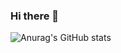 ### Hi there 👋
<!--[![Anurag's GitHub stats](https://github-readme-stats.vercel.app/api?username=viniman27)](https://github.com/viniman27/github-readme-stats)-->
![Anurag's GitHub stats](https://github-readme-stats.vercel.app/api?username=viniman27&theme=dark&show_icons=true)


<!--
**viniman27/viniman27** is a ✨ _special_ ✨ repository because its `README.md` (this file) appears on your GitHub profile.

Here are some ideas to get you started:

- 🔭 I’m currently working on ...
- 🌱 I’m currently learning ...
- 👯 I’m looking to collaborate on ...
- 🤔 I’m looking for help with ...
- 💬 Ask me about ...
- 📫 How to reach me: ...
- 😄 Pronouns: ...
- ⚡ Fun fact: ...
-->
